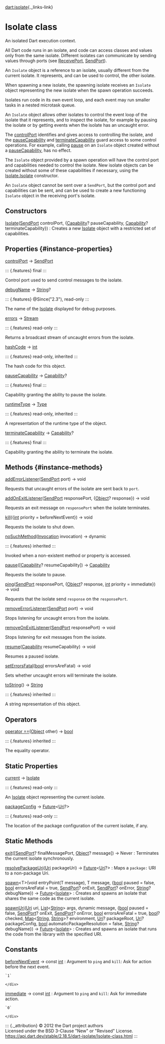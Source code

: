 [dart:isolate](../dart-isolate/dart-isolate-library){._links-link}

Isolate class
=============

An isolated Dart execution context.

All Dart code runs in an isolate, and code can access classes and values
only from the same isolate. Different isolates can communicate by
sending values through ports (see [ReceivePort](receiveport-class),
[SendPort](sendport-class)).

An `Isolate` object is a reference to an isolate, usually different from
the current isolate. It represents, and can be used to control, the
other isolate.

When spawning a new isolate, the spawning isolate receives an `Isolate`
object representing the new isolate when the spawn operation succeeds.

Isolates run code in its own event loop, and each event may run smaller
tasks in a nested microtask queue.

An `Isolate` object allows other isolates to control the event loop of
the isolate that it represents, and to inspect the isolate, for example
by pausing the isolate or by getting events when the isolate has an
uncaught error.

The [controlPort](isolate/controlport) identifies and gives access to
controlling the isolate, and the
[pauseCapability](isolate/pausecapability) and
[terminateCapability](isolate/terminatecapability) guard access to some
control operations. For example, calling [pause](isolate/pause) on an
`Isolate` object created without a
[pauseCapability](isolate/pausecapability), has no effect.

The `Isolate` object provided by a spawn operation will have the control
port and capabilities needed to control the isolate. New isolate objects
can be created without some of these capabilities if necessary, using
the [Isolate.Isolate](isolate/isolate) constructor.

An `Isolate` object cannot be sent over a `SendPort`, but the control
port and capabilities can be sent, and can be used to create a new
functioning `Isolate` object in the receiving port\'s isolate.

Constructors
------------

[Isolate](isolate/isolate)([SendPort](sendport-class) controlPort, {[Capability](capability-class)? pauseCapability, [Capability](capability-class)? terminateCapability})
:   Creates a new [Isolate](isolate-class) object with a restricted set
    of capabilities.

Properties {#instance-properties}
----------

[controlPort](isolate/controlport) → [SendPort](sendport-class)

::: {.features}
final
:::

Control port used to send control messages to the isolate.

[debugName](isolate/debugname) → [String](../dart-core/string-class)?

::: {.features}
\@Since(\"2.3\"), read-only
:::

The name of the [Isolate](isolate-class) displayed for debug purposes.

[errors](isolate/errors) → [Stream](../dart-async/stream-class)

::: {.features}
read-only
:::

Returns a broadcast stream of uncaught errors from the isolate.

[hashCode](../dart-core/object/hashcode) → [int](../dart-core/int-class)

::: {.features}
read-only, inherited
:::

The hash code for this object.

[pauseCapability](isolate/pausecapability) →
[Capability](capability-class)?

::: {.features}
final
:::

Capability granting the ability to pause the isolate.

[runtimeType](../dart-core/object/runtimetype) →
[Type](../dart-core/type-class)

::: {.features}
read-only, inherited
:::

A representation of the runtime type of the object.

[terminateCapability](isolate/terminatecapability) →
[Capability](capability-class)?

::: {.features}
final
:::

Capability granting the ability to terminate the isolate.

Methods {#instance-methods}
-------

[addErrorListener](isolate/adderrorlistener)([SendPort](sendport-class)
port) → void

Requests that uncaught errors of the isolate are sent back to `port`.

[addOnExitListener](isolate/addonexitlistener)([SendPort](sendport-class)
responsePort, {[Object](../dart-core/object-class)? response}) → void

Requests an exit message on `responsePort` when the isolate terminates.

[kill](isolate/kill)({[int](../dart-core/int-class) priority =
beforeNextEvent}) → void

Requests the isolate to shut down.

[noSuchMethod](../dart-core/object/nosuchmethod)([Invocation](../dart-core/invocation-class)
invocation) → dynamic

::: {.features}
inherited
:::

Invoked when a non-existent method or property is accessed.

[pause](isolate/pause)(\[[Capability](capability-class)?
resumeCapability\]) → [Capability](capability-class)

Requests the isolate to pause.

[ping](isolate/ping)([SendPort](sendport-class) responsePort,
{[Object](../dart-core/object-class)? response,
[int](../dart-core/int-class) priority = immediate}) → void

Requests that the isolate send `response` on the `responsePort`.

[removeErrorListener](isolate/removeerrorlistener)([SendPort](sendport-class)
port) → void

Stops listening for uncaught errors from the isolate.

[removeOnExitListener](isolate/removeonexitlistener)([SendPort](sendport-class)
responsePort) → void

Stops listening for exit messages from the isolate.

[resume](isolate/resume)([Capability](capability-class)
resumeCapability) → void

Resumes a paused isolate.

[setErrorsFatal](isolate/seterrorsfatal)([bool](../dart-core/bool-class)
errorsAreFatal) → void

Sets whether uncaught errors will terminate the isolate.

[toString](../dart-core/object/tostring)() →
[String](../dart-core/string-class)

::: {.features}
inherited
:::

A string representation of this object.

Operators
---------

[operator
==](../dart-core/object/operator_equals)([Object](../dart-core/object-class)
other) → [bool](../dart-core/bool-class)

::: {.features}
inherited
:::

The equality operator.

Static Properties
-----------------

[current](isolate/current) → [Isolate](isolate-class)

::: {.features}
read-only
:::

An [Isolate](isolate-class) object representing the current isolate.

[packageConfig](isolate/packageconfig) →
[Future](../dart-async/future-class)\<[Uri](../dart-core/uri-class)?\>

::: {.features}
read-only
:::

The location of the package configuration of the current isolate, if
any.

Static Methods
--------------

[exit](isolate/exit)(\[[SendPort](sendport-class)? finalMessagePort, [Object](../dart-core/object-class)? message\]) → Never
:   Terminates the current isolate synchronously.

[resolvePackageUri](isolate/resolvepackageuri)([Uri](../dart-core/uri-class) packageUri) → [Future](../dart-async/future-class)\<[Uri](../dart-core/uri-class)?\>
:   Maps a `package:` URI to a non-package Uri.

[spawn](isolate/spawn)\<T\>(void entryPoint(T message), T message, {[bool](../dart-core/bool-class) paused = false, [bool](../dart-core/bool-class) errorsAreFatal = true, [SendPort](sendport-class)? onExit, [SendPort](sendport-class)? onError, [String](../dart-core/string-class)? debugName}) → [Future](../dart-async/future-class)\<[Isolate](isolate-class)\>
:   Creates and spawns an isolate that shares the same code as the
    current isolate.

[spawnUri](isolate/spawnuri)([Uri](../dart-core/uri-class) uri, [List](../dart-core/list-class)\<[String](../dart-core/string-class)\> args, dynamic message, {[bool](../dart-core/bool-class) paused = false, [SendPort](sendport-class)? onExit, [SendPort](sendport-class)? onError, [bool](../dart-core/bool-class) errorsAreFatal = true, [bool](../dart-core/bool-class)? checked, [Map](../dart-core/map-class)\<[String](../dart-core/string-class), [String](../dart-core/string-class)\>? environment, [Uri](../dart-core/uri-class)? packageRoot, [Uri](../dart-core/uri-class)? packageConfig, [bool](../dart-core/bool-class) automaticPackageResolution = false, [String](../dart-core/string-class)? debugName}) → [Future](../dart-async/future-class)\<[Isolate](isolate-class)\>
:   Creates and spawns an isolate that runs the code from the library
    with the specified URI.

Constants
---------

[beforeNextEvent](isolate/beforenextevent-constant) → const [int](../dart-core/int-class)
:   Argument to `ping` and `kill`: Ask for action before the next event.
    <div>

    `1`

    </div>

[immediate](isolate/immediate-constant) → const [int](../dart-core/int-class)
:   Argument to `ping` and `kill`: Ask for immediate action.
    <div>

    `0`

    </div>

::: {._attribution}
© 2012 the Dart project authors\
Licensed under the BSD 3-Clause \"New\" or \"Revised\" License.\
<https://api.dart.dev/stable/2.18.5/dart-isolate/Isolate-class.html>
:::
